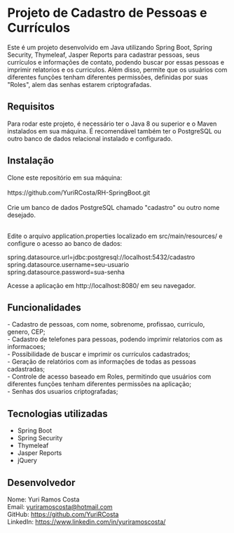 <h1>Projeto de Cadastro de Pessoas e Currículos</h1>
<p>Este é um projeto desenvolvido em Java utilizando Spring Boot, Spring Security, Thymeleaf, Jasper Reports para cadastrar pessoas, seus currículos e informações de contato, podendo buscar por essas pessoas e imprimir relatorios e os curriculos. Além disso, permite que os usuários com diferentes funções tenham diferentes permissões, definidas por suas "Roles", alem das senhas estarem criptografadas.</p>

<h2>Requisitos</h2>
Para rodar este projeto, é necessário ter o Java 8 ou superior e o Maven instalados em sua máquina. É recomendável também ter o PostgreSQL ou outro banco de dados relacional instalado e configurado.

<h2>Instalação</h2>
Clone este repositório em sua máquina:</br></br>
https://github.com/YuriRCosta/RH-SpringBoot.git</br></br>
Crie um banco de dados PostgreSQL chamado "cadastro" ou outro nome desejado.</br></br>

Edite o arquivo application.properties localizado em src/main/resources/ e configure o acesso ao banco de dados:

spring.datasource.url=jdbc:postgresql://localhost:5432/cadastro</br>
spring.datasource.username=seu-usuario</br>
spring.datasource.password=sua-senha

Acesse a aplicação em http://localhost:8080/ em seu navegador.

<h2>Funcionalidades</h2>
- Cadastro de pessoas, com nome, sobrenome, profissao, curriculo, genero, CEP;</br>
- Cadastro de telefones para pessoas, podendo imprimir relatorios com as informacoes;</br>
- Possibilidade de buscar e imprimir os currículos cadastrados;</br>
- Geração de relatórios com as informações de todas as pessoas cadastradas;</br>
- Controle de acesso baseado em Roles, permitindo que usuários com diferentes funções tenham diferentes permissões na aplicação;</br>
- Senhas dos usuarios criptografadas;
<h2>Tecnologias utilizadas</h2>

- Spring Boot</br>
- Spring Security</br>
- Thymeleaf</br>
- Jasper Reports</br>
- jQuery</br>
<h2>Desenvolvedor</h2>

Nome: Yuri Ramos Costa</br>
Email: yuriramoscosta@hotmail.com</br>
GitHub: https://github.com/YuriRCosta</br>
LinkedIn: https://www.linkedin.com/in/yuriramoscosta/
